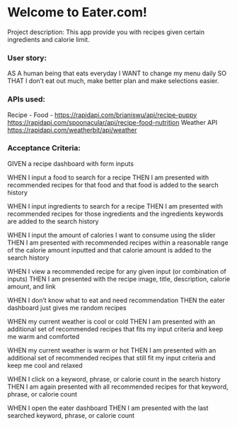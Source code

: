 # Welcome to Eater.com!

Project description: This app provide you with recipes given certain ingredients and calorie limit.

### User story:
AS A human being that eats everyday I WANT to change my menu daily SO THAT I don’t eat out much, make better plan and make selections easier.

### APIs used: 
Recipe - Food - https://rapidapi.com/brianiswu/api/recipe-puppy https://rapidapi.com/spoonacular/api/recipe-food-nutrition
Weather API https://rapidapi.com/weatherbit/api/weather



### Acceptance Criteria:
GIVEN a recipe dashboard with form inputs

WHEN I input a food to search for a recipe THEN I am presented with recommended recipes for that food and that food is added to the search history

WHEN I input ingredients to search for a recipe THEN I am presented with recommended recipes for those ingredients and the ingredients keywords are added to the search history

WHEN I input the amount of calories I want to consume using the slider THEN I am presented with recommended recipes within a reasonable range of the calorie amount inputted and that calorie amount is added to the search history

WHEN I view a recommended recipe for any given input (or combination of inputs) THEN I am presented with the recipe image, title, description, calorie amount, and link

WHEN I don’t know what to eat and need recommendation THEN the eater dashboard just gives me random recipes

WHEN my current weather is cool or cold THEN I am presented with an additional set of recommended recipes that fits my input criteria and keep me warm and comforted

WHEN my current weather is warm or hot THEN I am presented with an additional set of recommended recipes that still fit my input criteria and keep me cool and relaxed

WHEN I click on a keyword, phrase, or calorie count in the search history THEN I am again presented with all recommended recipes for that keyword, phrase, or calorie count

WHEN I open the eater dashboard THEN I am presented with the last searched keyword, phrase, or calorie count
